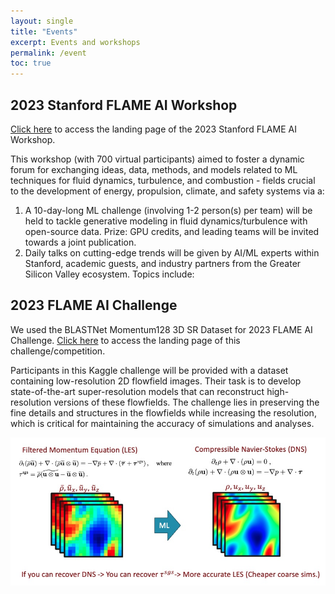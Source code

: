 ```yaml
---
layout: single
title: "Events"
excerpt: Events and workshops 
permalink: /event
toc: true
---
```


## 2023 Stanford FLAME AI Workshop

[Click here](https://flame-ai-workshop.github.io/2023/) to access the landing page of the 2023 Stanford FLAME AI Workshop.

This workshop (with 700 virtual participants) aimed to foster a dynamic forum for exchanging ideas, data, methods, and models related to ML techniques for fluid dynamics, turbulence, and combustion - fields crucial to the development of energy, propulsion, climate, and safety systems via a:
1. A 10-day-long ML challenge (involving 1-2 person(s) per team) will be held to tackle generative modeling in fluid dynamics/turbulence with open-source data. Prize: GPU credits, and leading teams will be invited towards a joint publication.
2. Daily talks on cutting-edge trends will be given by AI/ML experts within Stanford, academic guests, and industry partners from the Greater Silicon Valley ecosystem. Topics include:

## 2023 FLAME AI Challenge
We used the BLASTNet Momentum128 3D SR Dataset for 2023 FLAME AI Challenge. [Click here](https://www.kaggle.com/competitions/2023-flame-ai-challenge) to access the landing page of this challenge/competition.

Participants in this Kaggle challenge will be provided with a dataset containing low-resolution 2D flowfield images. Their task is to develop state-of-the-art super-resolution models that can reconstruct high-resolution versions of these flowfields. The challenge lies in preserving the fine details and structures in the flowfields while increasing the resolution, which is critical for maintaining the accuracy of simulations and analyses.

![challenge](./assets/img/flame_chellenge.jpg)
